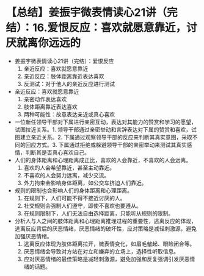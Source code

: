 # 【总结】姜振宇微表情读心21讲（完结）：16.爱恨反应：喜欢就愿意靠近，讨厌就离你远远的

-   姜振宇微表情读心21讲（完结）：爱恨反应
    1.  亲近反应：喜欢就愿意靠近
    2.  亲近反应：肢体距离靠近表达喜欢
    3.  反测试：对于他人的亲近反应进行测试
-   亲近反应：喜欢就愿意靠近
    1.  亲密动作表达喜欢
    2.  肢体距离靠近表达喜欢
    3.  两种可能性：故意表达亲近或真心喜欢
-   一位新任领导干部对下属进行亲密互动，表达对其能力的赞赏和学习的愿望，试图拉近关系。1. 领导干部通过亲密举动和言辞表达对下属的赞赏和喜欢，试图建立亲近关系。2. 下属通过观察领导干部的反应来判断其真实意图，采取不同的回应方式。3. 下属通过拒绝或躲避领导干部的亲密举动来测试其真实感情，判断其是否真心喜欢自己。
-   人们的身体距离和心理距离成正比，喜欢的人会靠近，不喜欢的人会远离。
    1.  喜欢的人会希望靠近，甚至主动靠近。
    2.  不喜欢的人会努力远离，减少交流。
    3.  外力拘束会影响身体距离，如公交车挤迫人们靠近。
-   规则的限制也会影响人们的身体距离和心理距离。
    1.  在规则下，人们可能不得不接近讨厌的人。
    2.  社交规则会强制人们遵守，即使不喜欢也要遵从。
    3.  在规则限制下，人们无法自由选择距离，只能听从规则的限制。
-   分析人与人之间的肢体距离和心理距离推理过程的重要性，逃离反应的体现，逃离反应背后的厌恶情绪，厌恶情绪的破坏性，应对策略是减轻刺激源，避免加强厌恶情绪。
    1.  逃离反应体现为肢体距离拉开，微表情变化，如眉毛皱起、眼睑闭合等。
    2.  厌恶情绪会导致对方站在对立和嫌弃的立场上，选择性听取信息。
    3.  应对厌恶情绪的最佳策略是减轻刺激源，避免加强和反复强调引发厌恶情绪的话题。